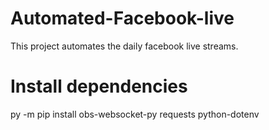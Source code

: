 # Automated-Facebook-live
This project automates the daily facebook live streams. 

# Install dependencies
py -m pip install obs-websocket-py requests python-dotenv
